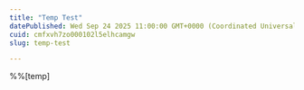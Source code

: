 ```yaml
---
title: "Temp Test"
datePublished: Wed Sep 24 2025 11:00:00 GMT+0000 (Coordinated Universal Time)
cuid: cmfxvh7zo000102l5elhcamgw
slug: temp-test

---
```


%%[temp]